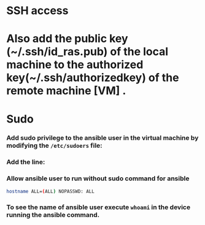 # SSH access

# Also add the public key (~/.ssh/id_ras.pub) of the local machine to the authorized key(~/.ssh/authorizedkey) of the remote machine [VM] .

# Sudo

### Add sudo privilege to the ansible user in the virtual machine by modifying the `/etc/sudoers` file:

### Add the line:

### Allow ansible user to run without sudo command for ansible

```bash
hostname ALL=(ALL) NOPASSWD: ALL
```

### To see the name of ansible user execute `whoami` in the device running the ansible command.



